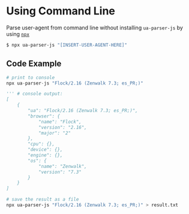 # Using Command Line

Parse user-agent from command line without installing `ua-parser-js` by using [`npx`](https://docs.npmjs.com/cli/v10/commands/npx)

```sh
$ npx ua-parser-js "[INSERT-USER-AGENT-HERE]"
```

## Code Example

```py
# print to console
npx ua-parser-js "Flock/2.16 (Zenwalk 7.3; es_PR;)"

''' # console output:
[
    {
        "ua": "Flock/2.16 (Zenwalk 7.3; es_PR;)",
        "browser": {
            "name": "Flock",
            "version": "2.16",
            "major": "2"
        },
        "cpu": {},
        "device": {},
        "engine": {},
        "os": {
            "name": "Zenwalk",
            "version": "7.3"
        }
    }
]
```

```sh
# save the result as a file
npx ua-parser-js "Flock/2.16 (Zenwalk 7.3; es_PR;)" > result.txt
```